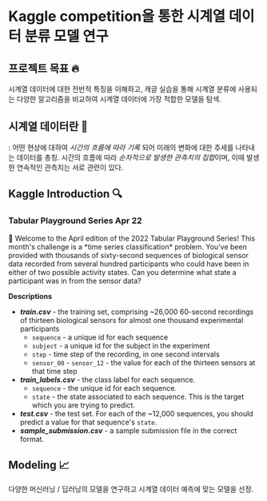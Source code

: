 # Kaggle competition을 통한 시계열 데이터 분류 모델 연구


## 프로젝트 목표 :fire:

시계열 데이터에 대한 전반적 특징을 이해하고, 
캐글 실습을 통해 시계열 분류에 사용되는 다양한 알고리즘을 비교하여
시계열 데이터에 가장 적합한 모델을 탐색.

## 시계열 데이터란 :memo:
: 어떤 현상에 대하여 *시간의 흐름에 따라 기록* 되어 미래의 변화에 대한 추세를 나타내는 데이터를 총칭.
시간의 흐름에 따라 *순차적으로 발생한 관측치의 집합*이며, 이때 발생한 연속적인 관측치는 서로 관련이 있다.


## Kaggle Introduction :mag:

### Tabular Playground Series Apr 22

<aside>
📌 Welcome to the April edition of the 2022 Tabular Playground Series! This month's challenge is a *time series classification* problem.
You've been provided with thousands of sixty-second sequences of biological sensor data recorded from several hundred participants who could have been in either of two possible activity states. Can you determine what state a participant was in from the sensor data?

</aside>

**Descriptions**

- ***train.csv*** - the training set, comprising ~26,000 60-second recordings of thirteen biological sensors for almost one thousand experimental participants
    - `sequence` - a unique id for each sequence
    - `subject` - a unique id for the subject in the experiment
    - `step` - time step of the recording, in one second intervals
    - `sensor_00` - `sensor_12` - the value for each of the thirteen sensors at that time step
- ***train_labels.csv*** - the class label for each sequence.
    - `sequence` - the unique id for each sequence.
    - `state` - the state associated to each sequence. This is the target which you are trying to predict.
- ***test.csv*** - the test set. For each of the ~12,000 sequences, you should predict a value for that sequence's `state`.
- ***sample_submission.csv*** - a sample submission file in the correct format.


## Modeling :chart_with_upwards_trend:

다양한 머신러닝 / 딥러닝의 모델을 연구하고 시계열 데이터 예측에 맞는 모델을 선정.

